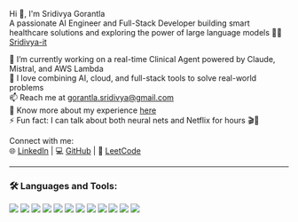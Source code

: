 Hi 👋, I'm Sridivya Gorantla  
A passionate AI Engineer and Full-Stack Developer building smart healthcare solutions and exploring the power of large language models 🤖💬  
[Sridivya-it](https://github.com/Sridivya-it)

🔭 I’m currently working on a real-time Clinical Agent powered by Claude, Mistral, and AWS Lambda  
🧠 I love combining AI, cloud, and full-stack tools to solve real-world problems  
📫 Reach me at gorantla.sridivya@gmail.com  
📄 Know more about my experience [here](https://your-resume-link.com)  
⚡ Fun fact: I can talk about both neural nets and Netflix for hours 🎬🧬

Connect with me:  
🌐 [LinkedIn](https://www.linkedin.com/in/sri-divya-93b4ab359) | 💻 [GitHub](https://github.com/Sridivya-it) | 🐍 [LeetCode](https://leetcode.com/u/sridivya67/)

---

### 🛠️ Languages and Tools:
<p>
  <img src="https://img.shields.io/badge/Java-007396?style=flat&logo=java&logoColor=white"/>
  <img src="https://img.shields.io/badge/Python-3776AB?style=flat&logo=python&logoColor=white"/>
  <img src="https://img.shields.io/badge/Spring_Boot-6DB33F?style=flat&logo=spring-boot&logoColor=white"/>
  <img src="https://img.shields.io/badge/Angular-DD0031?style=flat&logo=angular&logoColor=white"/>
  <img src="https://img.shields.io/badge/AWS-232F3E?style=flat&logo=amazon-aws&logoColor=white"/>
  <img src="https://img.shields.io/badge/Docker-2496ED?style=flat&logo=docker&logoColor=white"/>
  <img src="https://img.shields.io/badge/Kubernetes-326CE5?style=flat&logo=kubernetes&logoColor=white"/>
  <img src="https://img.shields.io/badge/SQL-4479A1?style=flat&logo=mysql&logoColor=white"/>
  <img src="https://img.shields.io/badge/Apache_Spark-E25A1C?style=flat&logo=apachespark&logoColor=white"/>
  <img src="https://img.shields.io/badge/PyTorch-EE4C2C?style=flat&logo=pytorch&logoColor=white"/>
  <img src="https://img.shields.io/badge/TensorFlow-FF6F00?style=flat&logo=tensorflow&logoColor=white"/>
  <img src="https://img.shields.io/badge/MongoDB-47A248?style=flat&logo=mongodb&logoColor=white"/>
</p>
